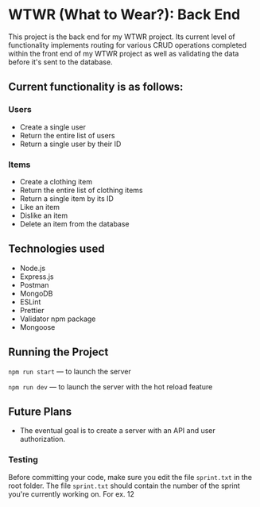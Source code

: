 # WTWR (What to Wear?): Back End

This project is the back end for my WTWR project. Its current level of functionality implements routing for various CRUD operations completed within the front end of my WTWR project as well as validating the data before it's sent to the database.

## Current functionality is as follows:

### Users

- Create a single user
- Return the entire list of users
- Return a single user by their ID

### Items

- Create a clothing item
- Return the entire list of clothing items
- Return a single item by its ID
- Like an item
- Dislike an item
- Delete an item from the database

## Technologies used

- Node.js
- Express.js
- Postman
- MongoDB
- ESLint
- Prettier
- Validator npm package
- Mongoose

## Running the Project

`npm run start` — to launch the server

`npm run dev` — to launch the server with the hot reload feature

## Future Plans

- The eventual goal is to create a server with an API and user authorization.

### Testing

Before committing your code, make sure you edit the file `sprint.txt` in the root folder. The file `sprint.txt` should contain the number of the sprint you're currently working on. For ex. 12
